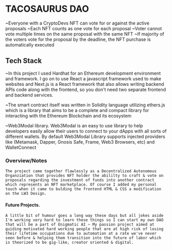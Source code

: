 # TACOSAURUS DAO
~Everyone with a CryptoDevs NFT can vote for or against the active proposals
~Each NFT counts as one vote for each proposal
~Voter cannot vote multiple times on the same proposal with the same NFT
~If majority of the voters vote for the proposal by the deadline, the NFT purchase is automatically executed


## Tech Stack
~In this project I used Hardhat for an Ethereum development environment and framework. I go on to use React a javascript framework used to make websites and Next.js is a React framework that also allows writing backend APIs code along with the frontend, so you don't need two separate frontend and backend services.

~The smart contract itself was written in Solidity language utilizing ethers.js which is a library that aims to be a complete and compact library for interacting with the Ethereum Blockchain and its ecosystem

~Web3Modal library. Web3Modal is an easy to use library to help developers easily allow their users to connect to your dApps with all sorts of different wallets. By default Web3Modal Library supports injected providers like (Metamask, Dapper, Gnosis Safe, Frame, Web3 Browsers, etc) and WalletConnect

### Overview/Notes
    The project came together flawlessly as a Decentralized Autonomous Organziation that provides NFT holder the abililty to craft & vote on proposals regarding the investment of funds into another contract which represents an NFT marketplace. Of course I added my personal touch when it came to bulding the frontend HTML & CSS a modification on the LW3 Design.  

#### Future Projects. 
    A little bit of humour goes a long way these days but all jokes aside I'm working very hard to learn these things so I can start my own DAO that will be a part of Enigmatic AI ~ My passion project aimed at guiding motivated hard working people that are at high risk of losing their lifetime occupations due to automation at a rate we've never seen before & helping them transition into the future of labor which is theorized to be gig-like, creator oriented & digital.  